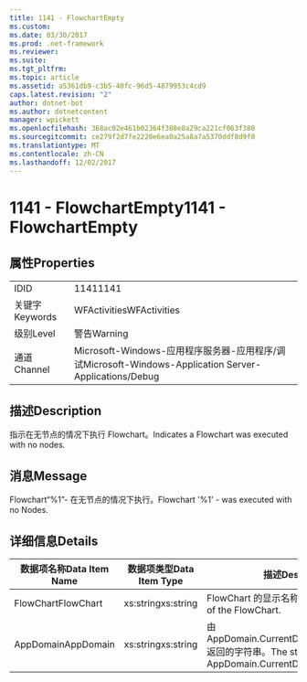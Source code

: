 ```yaml
---
title: 1141 - FlowchartEmpty
ms.custom: 
ms.date: 03/30/2017
ms.prod: .net-framework
ms.reviewer: 
ms.suite: 
ms.tgt_pltfrm: 
ms.topic: article
ms.assetid: a5361db9-c3b5-40fc-96d5-4879953c4cd9
caps.latest.revision: "2"
author: dotnet-bot
ms.author: dotnetcontent
manager: wpickett
ms.openlocfilehash: 368ac02e461b02364f308e8a29ca221cf063f380
ms.sourcegitcommit: ce279f2d7fe2220e6ea0a25a8a7a5370ddf8d9f0
ms.translationtype: MT
ms.contentlocale: zh-CN
ms.lasthandoff: 12/02/2017
---
```

# <a name="1141---flowchartempty"></a><span data-ttu-id="8f76b-102">1141 - FlowchartEmpty</span><span class="sxs-lookup"><span data-stu-id="8f76b-102">1141 - FlowchartEmpty</span></span>
## <a name="properties"></a><span data-ttu-id="8f76b-103">属性</span><span class="sxs-lookup"><span data-stu-id="8f76b-103">Properties</span></span>  
  
|||  
|-|-|  
|<span data-ttu-id="8f76b-104">ID</span><span class="sxs-lookup"><span data-stu-id="8f76b-104">ID</span></span>|<span data-ttu-id="8f76b-105">1141</span><span class="sxs-lookup"><span data-stu-id="8f76b-105">1141</span></span>|  
|<span data-ttu-id="8f76b-106">关键字</span><span class="sxs-lookup"><span data-stu-id="8f76b-106">Keywords</span></span>|<span data-ttu-id="8f76b-107">WFActivities</span><span class="sxs-lookup"><span data-stu-id="8f76b-107">WFActivities</span></span>|  
|<span data-ttu-id="8f76b-108">级别</span><span class="sxs-lookup"><span data-stu-id="8f76b-108">Level</span></span>|<span data-ttu-id="8f76b-109">警告</span><span class="sxs-lookup"><span data-stu-id="8f76b-109">Warning</span></span>|  
|<span data-ttu-id="8f76b-110">通道</span><span class="sxs-lookup"><span data-stu-id="8f76b-110">Channel</span></span>|<span data-ttu-id="8f76b-111">Microsoft-Windows-应用程序服务器-应用程序/调试</span><span class="sxs-lookup"><span data-stu-id="8f76b-111">Microsoft-Windows-Application Server-Applications/Debug</span></span>|  
  
## <a name="description"></a><span data-ttu-id="8f76b-112">描述</span><span class="sxs-lookup"><span data-stu-id="8f76b-112">Description</span></span>  
 <span data-ttu-id="8f76b-113">指示在无节点的情况下执行 Flowchart。</span><span class="sxs-lookup"><span data-stu-id="8f76b-113">Indicates a Flowchart was executed with no nodes.</span></span>  
  
## <a name="message"></a><span data-ttu-id="8f76b-114">消息</span><span class="sxs-lookup"><span data-stu-id="8f76b-114">Message</span></span>  
 <span data-ttu-id="8f76b-115">Flowchart“%1”- 在无节点的情况下执行。</span><span class="sxs-lookup"><span data-stu-id="8f76b-115">Flowchart '%1' - was executed with no Nodes.</span></span>  
  
## <a name="details"></a><span data-ttu-id="8f76b-116">详细信息</span><span class="sxs-lookup"><span data-stu-id="8f76b-116">Details</span></span>  
  
|<span data-ttu-id="8f76b-117">数据项名称</span><span class="sxs-lookup"><span data-stu-id="8f76b-117">Data Item Name</span></span>|<span data-ttu-id="8f76b-118">数据项类型</span><span class="sxs-lookup"><span data-stu-id="8f76b-118">Data Item Type</span></span>|<span data-ttu-id="8f76b-119">描述</span><span class="sxs-lookup"><span data-stu-id="8f76b-119">Description</span></span>|  
|--------------------|--------------------|-----------------|  
|<span data-ttu-id="8f76b-120">FlowChart</span><span class="sxs-lookup"><span data-stu-id="8f76b-120">FlowChart</span></span>|<span data-ttu-id="8f76b-121">xs:string</span><span class="sxs-lookup"><span data-stu-id="8f76b-121">xs:string</span></span>|<span data-ttu-id="8f76b-122">FlowChart 的显示名称。</span><span class="sxs-lookup"><span data-stu-id="8f76b-122">The display name of the FlowChart.</span></span>|  
|<span data-ttu-id="8f76b-123">AppDomain</span><span class="sxs-lookup"><span data-stu-id="8f76b-123">AppDomain</span></span>|<span data-ttu-id="8f76b-124">xs:string</span><span class="sxs-lookup"><span data-stu-id="8f76b-124">xs:string</span></span>|<span data-ttu-id="8f76b-125">由 AppDomain.CurrentDomain.FriendlyName 返回的字符串。</span><span class="sxs-lookup"><span data-stu-id="8f76b-125">The string returned by AppDomain.CurrentDomain.FriendlyName.</span></span>|
